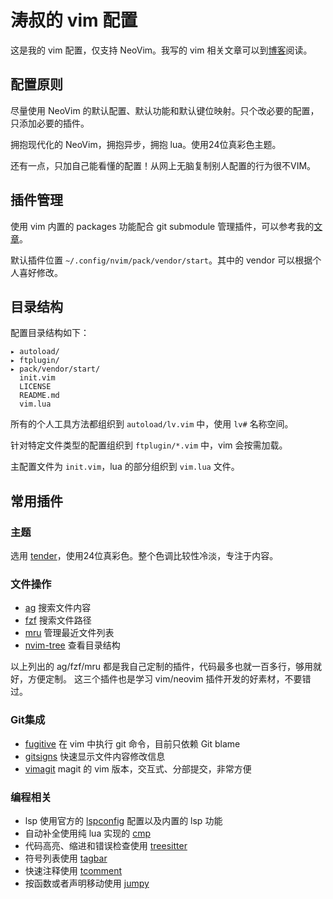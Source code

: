 # 涛叔的 vim 配置

这是我的 vim 配置，仅支持 NeoVim。我写的 vim 相关文章可以到[博客](https://taoshu.in/vim/)阅读。

## 配置原则

尽量使用 NeoVim 的默认配置、默认功能和默认键位映射。只个改必要的配置，只添加必要的插件。

拥抱现代化的 NeoVim，拥抱异步，拥抱 lua。使用24位真彩色主题。

还有一点，只加自己能看懂的配置！从网上无脑复制别人配置的行为很不VIM。

## 插件管理

使用 vim 内置的 packages 功能配合 git submodule 管理插件，可以参考我的[文章](https://taoshu.in/vim/plug-git.html)。

默认插件位置 `~/.config/nvim/pack/vendor/start`。其中的 vendor 可以根据个人喜好修改。

## 目录结构

配置目录结构如下：

```
▸ autoload/
▸ ftplugin/
▸ pack/vendor/start/
  init.vim
  LICENSE
  README.md
  vim.lua
```

所有的个人工具方法都组织到 `autoload/lv.vim` 中，使用 `lv#` 名称空间。

针对特定文件类型的配置组织到 `ftplugin/*.vim` 中，vim 会按需加载。

主配置文件为 `init.vim`，lua 的部分组织到 `vim.lua` 文件。

## 常用插件

### 主题

选用 [tender](https://github.com/jacoborus/tender.vim)，使用24位真彩色。整个色调比较性冷淡，专注于内容。

### 文件操作

- [ag](https://github.com/epii1/ag.vim) 搜索文件内容
- [fzf](https://github.com/epii1/fzf.vim) 搜索文件路径
- [mru](https://github.com/epii1/mru.vim) 管理最近文件列表
- [nvim-tree](https://github.com/nvim-tree/nvim-tree.lua) 查看目录结构

以上列出的 ag/fzf/mru 都是我自己定制的插件，代码最多也就一百多行，够用就好，方便定制。
这三个插件也是学习 vim/neovim 插件开发的好素材，不要错过。

### Git集成

- [fugitive](https://github.com/tpope/vim-fugitive) 在 vim 中执行 git 命令，目前只依赖 Git blame
- [gitsigns](https://github.com/lewis6991/gitsigns.nvim) 快速显示文件内容修改信息
- [vimagit](https://github.com/jreybert/vimagit) magit 的 vim 版本，交互式、分部提交，非常方便

### 编程相关

- lsp 使用官方的 [lspconfig](https://github.com/neovim/nvim-lspconfig) 配置以及内置的 lsp 功能
- 自动补全使用纯 lua 实现的 [cmp](https://github.com/hrsh7th/nvim-cmp)
- 代码高亮、缩进和错误检查使用 [treesitter](https://github.com/nvim-treesitter/nvim-treesitter)
- 符号列表使用 [tagbar](https://github.com/preservim/tagbar)
- 快速注释使用 [tcomment](https://github.com/tomtom/tcomment_vim)
- 按函数或者声明移动使用 [jumpy](https://github.com/arp242/jumpy.vim)
